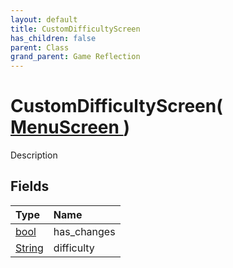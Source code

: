 ```yaml
---
layout: default
title: CustomDifficultyScreen
has_children: false
parent: Class
grand_parent: Game Reflection
---
```

# CustomDifficultyScreen( [ MenuScreen ](/riftbreaker-wiki/docs/game-reflection/classes/menu_screen/) )
Description 

## Fields

| Type | Name |
|:----------|:--------------|
| [bool](/riftbreaker-wiki/docs/game-reflection/components/bool/) | has_changes |
| [String](/riftbreaker-wiki/docs/game-reflection/components/string/) | difficulty |

